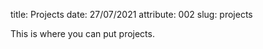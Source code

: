 title: Projects
date: 27/07/2021
attribute: 002
slug: projects


This is where you can put projects.
